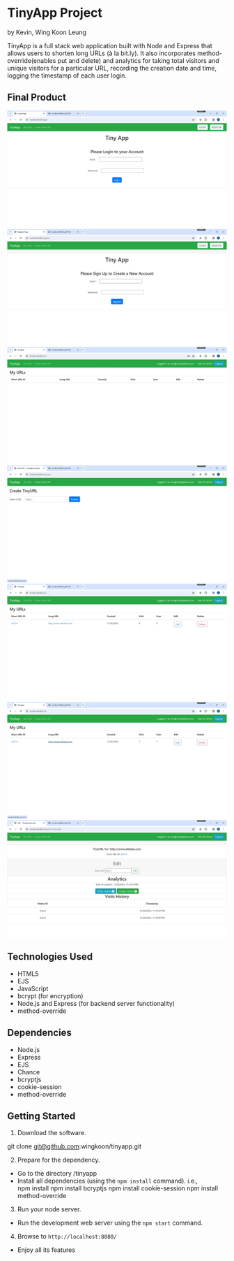 # TinyApp Project
by Kevin, Wing Koon Leung

TinyApp is a full stack web application built with Node and Express that allows users to shorten long URLs (à la bit.ly).
It also incorporates method-override(enables put and delete) and analytics for taking total visitors and unique visitors for a particular URL, recording the creation date and time, logging the timestamp of each user login.

## Final Product

!["Homepage will turn to login page if not login"](./docs/login.jpg)
!["If the user has not register, he can go to this register page."](./docs/register.jpg)
!["After register or success login, it will turn to this url main page."](./docs/urls.jpg)
!["We can create URL by going to create new URL page."](./docs/create.jpg)
!["After URL created, new URL appear, with the assigned shorten URL. There are a few analytics: the date created, visit column shows the total visit number, user column shows the unique visitor number. We can go to the URL by clicking either the short or long form of URL."](./docs/url_with_an_URL_input.jpg)
!["If we visit the URL, and then come back to the url page of this app, the analytics will show changes."](./docs/visit_url_then_come_back.jpg)
!["If we click Edit, it will go to this Edit page. Full analytics are also shown on the pages. There are date and time of creation, total visitors, unique visitors, and the visit history that include the visit ID and the timestamp."](./docs/Edit.jpg)

## Technologies Used
- HTML5
- EJS
- JavaScript 
- bcrypt (for encryption)
- Node.js and Express (for backend server functionality)
- method-override

## Dependencies

- Node.js
- Express
- EJS
- Chance
- bcryptjs
- cookie-session
- method-override

## Getting Started

1. Download the software.

git clone git@github.com:wingkoon/tinyapp.git

2. Prepare for the dependency.

- Go to the directory /tinyapp
- Install all dependencies (using the `npm install` command).
i.e.,       
    npm install
    npm install bcryptjs
    npm install cookie-session
    npm install method-override

3. Run your node server.

- Run the development web server using the `npm start` command.

4. Browse to `http://localhost:8080/`


- Enjoy all its features


